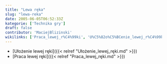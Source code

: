 ```yaml
---
title: "Lewa ręka"
slug: "lewa-reka"
date: 2005-06-05T06:52:33Z
kategorie: ['Technika gry']
draft: false
contributor: 'MaciejBlizinski'
wikilinks: ['Praca_lewej_r%C4%99ki', 'U%C5%82o%C5%BCenie_lewej_r%C4%99ki']
---
```

  - [Ułożenie lewej ręki]({{< relref "Ułożenie_lewej_ręki.md" >}})
  - [Praca lewej ręki]({{< relref "Praca_lewej_ręki.md" >}})

